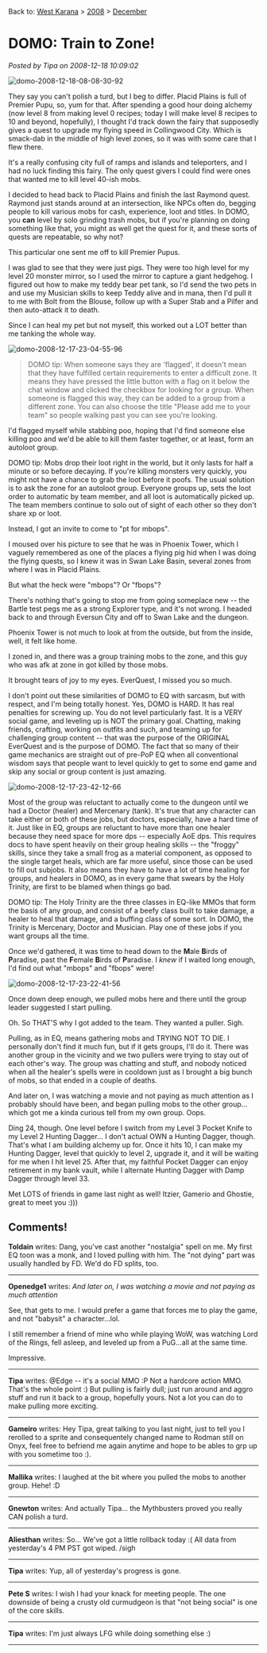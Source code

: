 Back to: [West Karana](/posts/westkarana.md) > [2008](/posts/2008/westkarana.md) > [December](./westkarana.md)
# DOMO: Train to Zone!

*Posted by Tipa on 2008-12-18 10:09:02*

![](../../../uploads/2008/12/domo-2008-12-18-08-08-30-92.jpg "domo-2008-12-18-08-08-30-92")

They say you can't polish a turd, but I beg to differ. Placid Plains is full of Premier Pupu, so, yum for that. After spending a good hour doing alchemy (now level 8 from making level 0 recipes; today I will make level 8 recipes to 10 and beyond, hopefully), I thought I'd track down the fairy that supposedly gives a quest to upgrade my flying speed in Collingwood City. Which is smack-dab in the middle of high level zones, so it was with some care that I flew there.

It's a really confusing city full of ramps and islands and teleporters, and I had no luck finding this fairy. The only quest givers I could find were ones that wanted me to kill level 40-ish mobs.

I decided to head back to Placid Plains and finish the last Raymond quest. Raymond just stands around at an intersection, like NPCs often do, begging people to kill various mobs for cash, experience, loot and titles. In DOMO, you **can** level by solo grinding trash mobs, but if you're planning on doing something like that, you might as well get the quest for it, and these sorts of quests are repeatable, so why not?

This particular one sent me off to kill Premier Pupus.

I was glad to see that they were just pigs. They were too high level for my level 20 monster mirror, so I used the mirror to capture a giant hedgehog. I figured out how to make my teddy bear pet tank, so I'd send the two pets in and use my Musician skills to keep Teddy alive and in mana, then I'd pull it to me with Bolt from the Blouse, follow up with a Super Stab and a Pilfer and then auto-attack it to death.

Since I can heal my pet but not myself, this worked out a LOT better than me tanking the whole way.

![](../../../uploads/2008/12/domo-2008-12-17-23-04-55-96.jpg "domo-2008-12-17-23-04-55-96")


> DOMO tip: When someone says they are 'flagged', it doesn't mean that they have fulfilled certain requirements to enter a difficult zone. It means they have pressed the little button with a flag on it below the chat window and clicked the checkbox for looking for a group. When someone is flagged this way, they can be added to a group from a different zone. You can also choose the title "Please add me to your team" so people walking past you can see you're looking.




I'd flagged myself while stabbing poo, hoping that I'd find someone else killing poo and we'd be able to kill them faster together, or at least, form an autoloot group.


> 
DOMO tip: Mobs drop their loot right in the world, but it only lasts for half a minute or so before decaying. If you're killing monsters very quickly, you might not have a chance to grab the loot before it poofs. The usual solution is to ask the zone for an autoloot group. Everyone groups up, sets the loot order to automatic by team member, and all loot is automatically picked up. The team members continue to solo out of sight of each other so they don't share xp or loot.



Instead, I got an invite to come to "pt for mbops".

I moused over his picture to see that he was in Phoenix Tower, which I vaguely remembered as one of the places a flying pig hid when I was doing the flying quests, so I knew it was in Swan Lake Basin, several zones from where I was in Placid Plains.

But what the heck were "mbops"? Or "fbops"?

There's nothing that's going to stop me from going someplace new -- the Bartle test pegs me as a strong Explorer type, and it's not wrong. I headed back to and through Eversun City and off to Swan Lake and the dungeon.

Phoenix Tower is not much to look at from the outside, but from the inside, well, it felt like home.

I zoned in, and there was a group training mobs to the zone, and this guy who was afk at zone in got killed by those mobs.

It brought tears of joy to my eyes. EverQuest, I missed you so much.

I don't point out these similarities of DOMO to EQ with sarcasm, but with respect, and I'm being totally honest. Yes, DOMO is HARD. It has real penalties for screwing up. You do not level particularly fast. It is a VERY social game, and leveling up is NOT the primary goal. Chatting, making friends, crafting, working on outfits and such, and teaming up for challenging group content -- that was the purpose of the ORIGINAL EverQuest and is the purpose of DOMO. The fact that so many of their game mechanics are straight out of pre-PoP EQ when all conventional wisdom says that people want to level quickly to get to some end game and skip any social or group content is just amazing.

![](../../../uploads/2008/12/domo-2008-12-17-23-42-12-66.jpg "domo-2008-12-17-23-42-12-66")

Most of the group was reluctant to actually come to the dungeon until we had a Doctor (healer) and Mercenary (tank). It's true that any character can take either or both of these jobs, but doctors, especially, have a hard time of it. Just like in EQ, groups are reluctant to have more than one healer because they need space for more dps -- especially AoE dps. This requires docs to have spent heavily on their group healing skills -- the "froggy" skills, since they take a small frog as a material component, as opposed to the single target heals, which are far more useful, since those can be used to fill out subjobs. It also means they have to have a lot of time healing for groups, and healers in DOMO, as in every game that swears by the Holy Trinity, are first to be blamed when things go bad.


> 
DOMO tip: The Holy Trinity are the three classes in EQ-like MMOs that form the basis of any group, and consist of a beefy class built to take damage, a healer to heal that damage, and a buffing class of some sort. In DOMO, the Trinity is Mercenary, Doctor and Musician. Play one of these jobs if you want groups all the time.



Once we'd gathered, it was time to head down to the **M**ale **B**irds of **P**aradise, past the **F**emale **B**irds of **P**aradise. I *knew* if I waited long enough, I'd find out what "mbops" and "fbops" were!

![](../../../uploads/2008/12/domo-2008-12-17-23-22-41-56.jpg "domo-2008-12-17-23-22-41-56")

Once down deep enough, we pulled mobs here and there until the group leader suggested I start pulling.

Oh. So THAT'S why I got added to the team. They wanted a puller. Sigh.

Pulling, as in EQ, means gathering mobs and TRYING NOT TO DIE. I personally don't find it much fun, but if it gets groups, I'll do it. There was another group in the vicinity and we two pullers were trying to stay out of each other's way. The group was chatting and stuff, and nobody noticed when all the healer's spells were in cooldown just as I brought a big bunch of mobs, so that ended in a couple of deaths.

And later on, I was watching a movie and not paying as much attention as I probably should have been, and began pulling mobs to the other group... which got me a kinda curious tell from my own group. Oops.

Ding 24, though. One level before I switch from my Level 3 Pocket Knife to my Level 2 Hunting Dagger... I don't actual OWN a Hunting Dagger, though. That's what I am building alchemy up for. Once it hits 10, I can make my Hunting Dagger, level that quickly to level 2, upgrade it, and it will be waiting for me when I hit level 25. After that, my faithful Pocket Dagger can enjoy retirement in my bank vault, while I alternate Hunting Dagger with Damp Dagger through level 33.

Met LOTS of friends in game last night as well! Itzier, Gamerio and Ghostie, great to meet you :)))

## Comments!

**Toldain** writes: Dang, you've cast another "nostalgia" spell on me. My first EQ toon was a monk, and I loved pulling with him. The "not dying" part was usually handled by FD. We'd do FD splits, too.

---

**Openedge1** writes: *And later on, I was watching a movie and not paying as much attention*

See, that gets to me. I would prefer a game that forces me to play the game, and not "babysit" a character...lol.

I still remember a friend of mine who while playing WoW, was watching Lord of the Rings, fell asleep, and leveled up from a PuG...all at the same time.

Impressive.

---

**Tipa** writes: @Edge -- it's a social MMO :P Not a hardcore action MMO. That's the whole point :) But pulling is fairly dull; just run around and aggro stuff and run it back to a group, hopefully yours. Not a lot you can do to make pulling more exciting.

---

**Gameiro** writes: Hey Tipa, great talking to you last night, just to tell you I rerolled to a sprite and consequentely changed name to Rodman still on Onyx, feel free to befriend me again anytime and hope to be ables to grp up with you sometime too :).

---

**Mallika** writes: I laughed at the bit where you pulled the mobs to another group. Hehe! :D

---

**Gnewton** writes: And actually Tipa... the Mythbusters proved you really CAN polish a turd.

---

**Aliesthan** writes: So...
We've got a little rollback today :(
All data from yesterday's 4 PM PST got wiped.
/sigh

---

**Tipa** writes: Yup, all of yesterday's progress is gone.

---

**Pete S** writes: I wish I had your knack for meeting people. The one downside of being a crusty old curmudgeon is that "not being social" is one of the core skills.

---

**Tipa** writes: I'm just always LFG while doing something else :)

---

